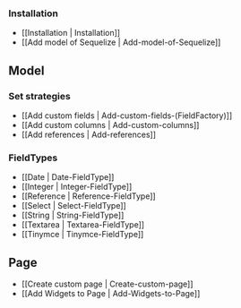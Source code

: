 ### Installation
* [[Installation | Installation]]
* [[Add model of Sequelize | Add-model-of-Sequelize]]

## Model
### Set strategies
* [[Add custom fields | Add-custom-fields-(FieldFactory)]]
* [[Add custom columns | Add-custom-columns]]
* [[Add references | Add-references]]
### FieldTypes
* [[Date | Date-FieldType]]
* [[Integer | Integer-FieldType]]
* [[Reference | Reference-FieldType]]
* [[Select | Select-FieldType]]
* [[String | String-FieldType]]
* [[Textarea | Textarea-FieldType]]
* [[Tinymce | Tinymce-FieldType]]

## Page
* [[Create custom page | Create-custom-page]]
* [[Add Widgets to Page | Add-Widgets-to-Page]]

